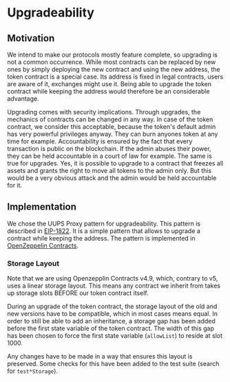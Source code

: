 # Upgradeability

## Motivation

We intend to make our protocols mostly feature complete, so upgrading is not a common occurrence. While most contracts can be replaced by new ones by simply deploying the new contract and using the new address, the token contract is a special case. Its address is fixed in legal contracts, users are aware of it, exchanges might use it. Being able to upgrade the token contract while keeping the address would therefore be an considerable advantage.

Upgrading comes with security implications. Through upgrades, the mechanics of contracts can be changed in any way. In case of the token contract, we consider this acceptable, because the token's default admin has very powerful privileges anyway. They can burn anyones token at any time for example. Accountability is ensured by the fact that every transaction is public on the blockchain. If the admin abuses their power, they can be held accountable in a court of law for example. The same is true for upgrades. Yes, it is possible to upgrade to a contract that freezes all assets and grants the right to move all tokens to the admin only. But this would be a very obvious attack and the admin would be held accountable for it.

## Implementation

We chose the UUPS Proxy pattern for upgradeability. This pattern is described in [EIP-1822](https://eips.ethereum.org/EIPS/eip-1822). It is a simple pattern that allows to upgrade a contract while keeping the address. The pattern is implemented in [OpenZeppelin Contracts](https://docs.openzeppelin.com/contracts/4.x/api/proxy).

### Storage Layout

Note that we are using Openzepplin Contracts v4.9, which, contrary to v5, uses a linear storage layout. This means any contract we inherit from takes up storage slots BEFORE our token contract itself.

During an upgrade of the token contract, the storage layout of the old and new versions have to be compatible, which in most cases means equal. In order to still be able to add an inheritance, a storage gap has been added before the first state variable of the token contract. The width of this gap has been chosen to force the first state variable (`allowList`) to reside at slot 1000.

Any changes have to be made in a way that ensures this layout is preserved. Some checks for this have been added to the test suite (search for `test*Storage`).
